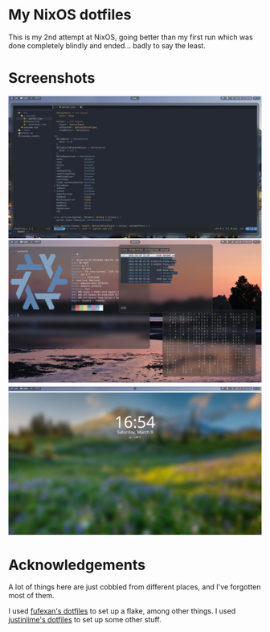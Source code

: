 # My NixOS dotfiles
This is my 2nd attempt at NixOS, going better than my first run which was done completely blindly and ended... badly to say the least.

# Screenshots
![My Neovim Configuration](screenshots/march2024/neovim.jpg "Neovim")
![My Desktop](screenshots/march2024/desktop.jpg "Desktop")
![My Waybar Configuration](screenshots/march2024/waybar.jpg "Waybar")
![My Lockscreen Config](screenshots/march2024/lock_screen.jpg "Hyprlock")

# Acknowledgements
A lot of things here are just cobbled from different places, and I've forgotten most of them.

I used [fufexan's dotfiles](https://github.com/fufexan/dotfiles) to set up a flake, among other things.
I used [justinlime's dotfiles](https://github.com/justinlime/dotfiles) to set up some other stuff.

